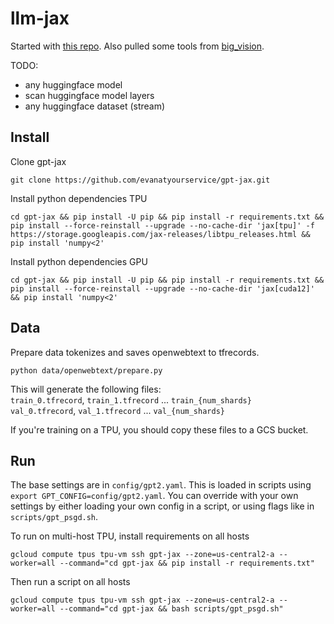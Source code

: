 # llm-jax

Started with [this repo](https://github.com/jenkspt/gpt-jax). Also pulled some tools from [big_vision](https://github.com/google-research/big_vision).

TODO:
- any huggingface model
- scan huggingface model layers
- any huggingface dataset (stream)


## Install

Clone gpt-jax
```shell
git clone https://github.com/evanatyourservice/gpt-jax.git
```

Install python dependencies TPU
```shell
cd gpt-jax && pip install -U pip && pip install -r requirements.txt && pip install --force-reinstall --upgrade --no-cache-dir 'jax[tpu]' -f https://storage.googleapis.com/jax-releases/libtpu_releases.html && pip install 'numpy<2'
```

Install python dependencies GPU
```shell
cd gpt-jax && pip install -U pip && pip install -r requirements.txt && pip install --force-reinstall --upgrade --no-cache-dir 'jax[cuda12]' && pip install 'numpy<2'
```


## Data

Prepare data tokenizes and saves openwebtext to tfrecords.
```shell
python data/openwebtext/prepare.py
```

This will generate the following files:  
`train_0.tfrecord`, `train_1.tfrecord` ... `train_{num_shards}`  
`val_0.tfrecord`, `val_1.tfrecord` ... `val_{num_shards}`

If you're training on a TPU, you should copy these files to a GCS bucket.


## Run

The base settings are in `config/gpt2.yaml`. This is loaded in scripts using `export GPT_CONFIG=config/gpt2.yaml`. 
You can override with your own settings by either loading your own config in a script, or using flags 
like in `scripts/gpt_psgd.sh`.

To run on multi-host TPU, install requirements on all hosts
```shell
gcloud compute tpus tpu-vm ssh gpt-jax --zone=us-central2-a --worker=all --command="cd gpt-jax && pip install -r requirements.txt"
```

Then run a script on all hosts

```shell
gcloud compute tpus tpu-vm ssh gpt-jax --zone=us-central2-a --worker=all --command="cd gpt-jax && bash scripts/gpt_psgd.sh"
```
